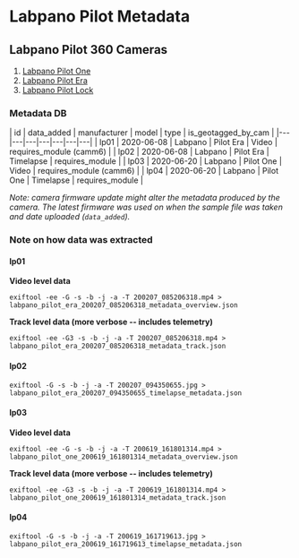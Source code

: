 # Labpano Pilot Metadata

## Labpano Pilot 360 Cameras

1. [Labpano Pilot One](https://www.labpano.com/one)
2. [Labpano Pilot Era](https://pilot.labpano.com/)
3. [Labpano Pilot Lock](https://www.labpano.com/lock)

### Metadata DB

| id  | data_added  | manufacturer  | model  | type  | is_geotagged_by_cam  |
|---|---|---|---|---|---|---|
| lp01  | 2020-06-08  | Labpano  | Pilot Era  | Video  | requires_module (camm6) |
| lp02  | 2020-06-08  | Labpano  | Pilot Era  | Timelapse  | requires_module |
| lp03  | 2020-06-20  | Labpano  | Pilot One  | Video  | requires_module (camm6) |
| lp04  | 2020-06-20 | Labpano  | Pilot One  | Timelapse  | requires_module  |

_Note: camera firmware update might alter the metadata produced by the camera. The latest firmware was used on when the sample file was taken and date uploaded (`data_added`)._

### Note on how data was extracted

#### lp01

**Video level data**

```
exiftool -ee -G -s -b -j -a -T 200207_085206318.mp4 > labpano_pilot_era_200207_085206318_metadata_overview.json
```

**Track level data (more verbose -- includes telemetry)**

```
exiftool -ee -G3 -s -b -j -a -T 200207_085206318.mp4 > labpano_pilot_era_200207_085206318_metadata_track.json
```

#### lp02

```
exiftool -G -s -b -j -a -T 200207_094350655.jpg > labpano_pilot_era_200207_094350655_timelapse_metadata.json
```

#### lp03

**Video level data**

```
exiftool -ee -G -s -b -j -a -T 200619_161801314.mp4 > labpano_pilot_one_200619_161801314_metadata_overview.json
```

**Track level data (more verbose -- includes telemetry)**

```
exiftool -ee -G3 -s -b -j -a -T 200619_161801314.mp4 > labpano_pilot_one_200619_161801314_metadata_track.json
```

#### lp04

```
exiftool -G -s -b -j -a -T 200619_161719613.jpg > labpano_pilot_era_200619_161719613_timelapse_metadata.json
```